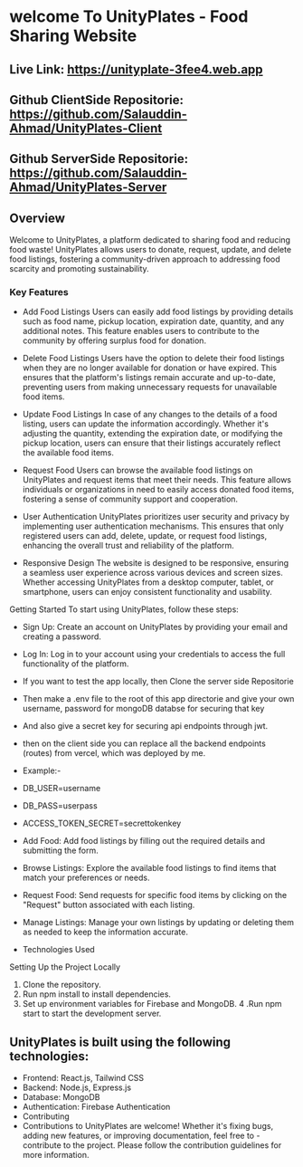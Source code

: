 
# welcome To UnityPlates - Food Sharing Website
## Live Link: https://unityplate-3fee4.web.app
## Github ClientSide Repositorie: https://github.com/Salauddin-Ahmad/UnityPlates-Client
## Github ServerSide Repositorie: https://github.com/Salauddin-Ahmad/UnityPlates-Server

## Overview
Welcome to UnityPlates, a platform dedicated to sharing food and reducing food waste! UnityPlates allows users to donate, request, update, and delete food listings, fostering a community-driven approach to addressing food scarcity and promoting sustainability.

### Key Features
- Add Food Listings
Users can easily add food listings by providing details such as food name, pickup location, expiration date, quantity, and any additional notes. This feature enables users to contribute to the community by offering surplus food for donation.

- Delete Food Listings
Users have the option to delete their food listings when they are no longer available for donation or have expired. This ensures that the platform's listings remain accurate and up-to-date, preventing users from making unnecessary requests for unavailable food items.

- Update Food Listings
In case of any changes to the details of a food listing, users can update the information accordingly. Whether it's adjusting the quantity, extending the expiration date, or modifying the pickup location, users can ensure that their listings accurately reflect the available food items.

- Request Food
Users can browse the available food listings on UnityPlates and request items that meet their needs. This feature allows individuals or organizations in need to easily access donated food items, fostering a sense of community support and cooperation.

- User Authentication
UnityPlates prioritizes user security and privacy by implementing user authentication mechanisms. This ensures that only registered users can add, delete, update, or request food listings, enhancing the overall trust and reliability of the platform.

- Responsive Design
The website is designed to be responsive, ensuring a seamless user experience across various devices and screen sizes. Whether accessing UnityPlates from a desktop computer, tablet, or smartphone, users can enjoy consistent functionality and usability.

Getting Started
To start using UnityPlates, follow these steps:

- Sign Up: Create an account on UnityPlates by providing your email and creating a password.
- Log In: Log in to your account using your credentials to access the full functionality of the platform.
- If you want to test the app locally, then Clone the server side Repositorie
- Then make a .env file to the root of this app directorie and  give your own username, password for mongoDB databse for securing that key
- And also give a secret key for securing api endpoints through jwt.
- then on the client side you can replace all the backend endpoints (routes) from vercel, which was deployed by me.
- Example:-
- DB_USER=username
- DB_PASS=userpass
- ACCESS_TOKEN_SECRET=secrettokenkey



- Add Food: Add food listings by filling out the required details and submitting the form.
- Browse Listings: Explore the available food listings to find items that match your preferences or needs.
- Request Food: Send requests for specific food items by clicking on the "Request" button associated with each listing.
- Manage Listings: Manage your own listings by updating or deleting them as needed to keep the information accurate.
- Technologies Used

Setting Up the Project Locally
1. Clone the repository.
2. Run npm install to install dependencies.
3. Set up environment variables for Firebase and MongoDB.
4 .Run npm start to start the development server.

## UnityPlates is built using the following technologies:

- Frontend: React.js, Tailwind CSS
- Backend: Node.js, Express.js
- Database: MongoDB
- Authentication: Firebase Authentication
- Contributing
- Contributions to UnityPlates are welcome! Whether it's fixing bugs, adding new features, or improving documentation, feel free to - contribute to the project. Please follow the contribution guidelines for more information.
